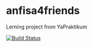 # anfisa4friends
Lerning project from YaPraktikum

[![Build Status](https://travis-ci.com/alexnikon/anfisa4friends.svg?token=X2suxg6q19aocYwF4emN&branch=main)](https://travis-ci.com/alexnikon/anfisa4friends)
